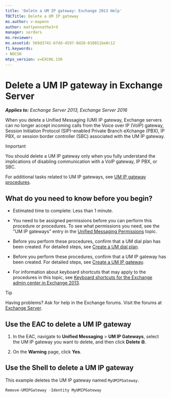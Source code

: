 ```yaml
---
title: 'Delete a UM IP gateway: Exchange 2013 Help'
TOCTitle: Delete a UM IP gateway
ms.author: v-mapenn
author: mattpennathe3rd
manager: serdars
ms.reviewer:
ms.assetid: 569d3741-67dd-4597-8d28-010011be0c12
f1.keywords:
- NOCSH
mtps_version: v=EXCHG.150
---
```


# Delete a UM IP gateway in Exchange Server

_**Applies to:** Exchange Server 2013, Exchange Server 2016_

When you delete a Unified Messaging (UM) IP gateway, Exchange servers can no longer accept incoming calls from the Voice over IP (VoIP) gateway, Session Initiation Protocol (SIP)-enabled Private Branch eXchange (PBX), IP PBX, or session border controller (SBC) associated with the UM IP gateway.

> [!IMPORTANT]
> You should delete a UM IP gateway only when you fully understand the implications of disabling communication with a VoIP gateway, IP PBX, or SBC.

For additional tasks related to UM IP gateways, see [UM IP gateway procedures](um-ip-gateway-procedures-exchange-2013-help.md).

## What do you need to know before you begin?

- Estimated time to complete: Less than 1 minute.

- You need to be assigned permissions before you can perform this procedure or procedures. To see what permissions you need, see the "UM IP gateways" entry in the [Unified Messaging Permissions](https://technet.microsoft.com/library/d326c3bc-8f33-434a-bf02-a83cc26a5498.aspx) topic.

- Before you perform these procedures, confirm that a UM dial plan has been created. For detailed steps, see [Create a UM dial plan](create-um-dial-plan-exchange-2013-help.md).

- Before you perform these procedures, confirm that a UM IP gateway has been created. For detailed steps, see [Create a UM IP gateway](create-um-ip-gateway-exchange-2013-help.md).

- For information about keyboard shortcuts that may apply to the procedures in this topic, see [Keyboard shortcuts for the Exchange admin center in Exchange 2013](keyboard-shortcuts-in-the-exchange-admin-center-2013-help.md).

> [!TIP]
> Having problems? Ask for help in the Exchange forums. Visit the forums at [Exchange Server](https://go.microsoft.com/fwlink/p/?linkId=60612).

## Use the EAC to delete a UM IP gateway

1. In the EAC, navigate to **Unified Messaging** \> **UM IP Gateways**, select the UM IP gateway you want to delete, and then click **Delete** ![Delete icon](images/ITPro_EAC_DeleteIcon.gif).

2. On the **Warning** page, click **Yes**.

## Use the Shell to delete a UM IP gateway

This example deletes the UM IP gateway named `MyUMIPGateway`.

```powershell
Remove-UMIPGateway -Identity MyUMIPGateway
```
